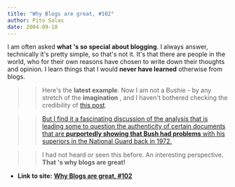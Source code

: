 ```yaml
---
title: "Why Blogs are great, #102"
author: Pito Salas
date: 2004-09-10
---
```


I am often asked **what 's so special about blogging**. I always answer,
technically it's pretty simple, so that's not it. It's that there are people
in the world, who for their own reasons have chosen to write down their
thoughts and opinion. I learn things that I would **never have learned**
otherwise from blogs.

>>

>> Here's the **latest example**. Now I am not a Bushie - by any stretch of
the **imagination** , and I haven't bothered checking the credibility of [this
post](<http://www.hughhewitt.com/#postid874>).

>>

>> [But I find it a fascinating discussion of the analysis that is leading
some to question the authenticity of certain documents that are **purportedly
showing that Bush had problems** with his superiors in the National Guard back
in 1972.](<http://www.hughhewitt.com/#postid874>)

>>

>> I had not heard or seen this before. An interesting perspective. **That 's
why blogs are great!**


* **Link to site:** **[Why Blogs are great, #102](None)**
